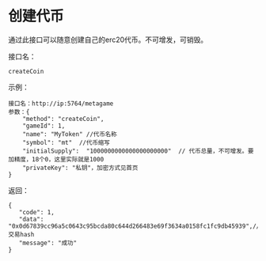 # 创建代币

通过此接口可以随意创建自己的erc20代币。不可增发，可销毁。



接口名：

```
createCoin
```



示例：

```
接口名：http://ip:5764/metagame
参数：{
	"method": "createCoin",
	"gameId": 1,
	"name": "MyToken" //代币名称
	"symbol": "mt"  //代币缩写
	"initialSupply":  "1000000000000000000000"  // 代币总量，不可增发。要加精度，18个0，这里实际就是1000
	"privateKey": "私钥"，加密方式见首页
}
```

返回：

 ```
{
    "code": 1,
    "data": "0x0d67839cc96a5c0643c95bcda80c644d266483e69f3634a0158fc1fc9db45939",//交易hash
    "message": "成功"
}
 ```

